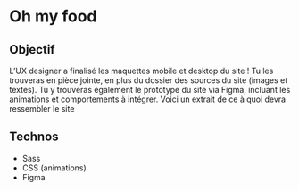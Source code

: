 # Oh my food

## Objectif

L’UX designer a finalisé les maquettes mobile et desktop du site ! Tu les trouveras en pièce jointe, en plus du dossier des sources du site (images et textes). Tu y trouveras également le prototype du site via Figma, incluant les animations et comportements à intégrer. Voici un extrait de ce à quoi devra ressembler le site

## Technos

- Sass
- CSS (animations)
- Figma
